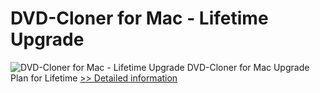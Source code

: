 # DVD-Cloner for Mac - Lifetime Upgrade
![DVD-Cloner for Mac - Lifetime Upgrade](https://mycommerce.akamaized.net/api/pimages/P300900338/BIG/300900338.JPG)
DVD-Cloner for Mac Upgrade Plan for Lifetime
[>> Detailed information](https://secure.shareit.com/shareit/product.html?productid=300900338&affiliateid=200057808)